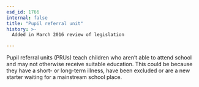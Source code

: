 ```yaml
---
esd_id: 1766
internal: false
title: "Pupil referral unit"
history: >-
  Added in March 2016 review of legislation

---
```


Pupil referral units (PRUs) teach children who aren’t able to attend school and may not otherwise receive suitable education. This could be because they have a short- or long-term illness, have been excluded or are a new starter waiting for a mainstream school place.

